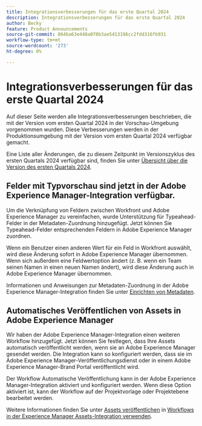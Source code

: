 ```yaml
---
title: Integrationsverbesserungen für das erste Quartal 2024
description: Integrationsverbesserungen für das erste Quartal 2024
author: Becky
feature: Product Announcements
source-git-commit: 864ba63e448a070b3ae5413196cc2fdd316fb931
workflow-type: tm+mt
source-wordcount: '273'
ht-degree: 0%

---
```


# Integrationsverbesserungen für das erste Quartal 2024

Auf dieser Seite werden alle Integrationsverbesserungen beschrieben, die mit der Version vom ersten Quartal 2024 in der Vorschau-Umgebung vorgenommen wurden. Diese Verbesserungen werden in der Produktionsumgebung mit der Version vom ersten Quartal 2024 verfügbar gemacht.

Eine Liste aller Änderungen, die zu diesem Zeitpunkt im Versionszyklus des ersten Quartals 2024 verfügbar sind, finden Sie unter [Übersicht über die Version des ersten Quartals 2024](/help/quicksilver/product-announcements/product-releases/23-q4-release-activity/23-q4-release-overview.md).

## Felder mit Typvorschau sind jetzt in der Adobe Experience Manager-Integration verfügbar.

Um die Verknüpfung von Feldern zwischen Workfront und Adobe Experience Manager zu vereinfachen, wurde Unterstützung für Typeahead-Felder in der Metadaten-Zuordnung hinzugefügt. Jetzt können Sie Typeahead-Felder entsprechenden Feldern in Adobe Experience Manager zuordnen.

Wenn ein Benutzer einen anderen Wert für ein Feld in Workfront auswählt, wird diese Änderung sofort in Adobe Experience Manager übernommen. Wenn sich außerdem eine Feldwertoption ändert (z. B. wenn ein Team seinen Namen in einen neuen Namen ändert), wird diese Änderung auch in Adobe Experience Manager übernommen.

Informationen und Anweisungen zur Metadaten-Zuordnung in der Adobe Experience Manager-Integration finden Sie unter [Einrichten von Metadaten](/help/quicksilver/administration-and-setup/configure-integrations/configure-aacs-integration.md#set-up-metadata-optional).

## Automatisches Veröffentlichen von Assets in Adobe Experience Manager

Wir haben der Adobe Experience Manager-Integration einen weiteren Workflow hinzugefügt. Jetzt können Sie festlegen, dass Ihre Assets automatisch veröffentlicht werden, wenn sie an Adobe Experience Manager gesendet werden. Die Integration kann so konfiguriert werden, dass sie im Adobe Experience Manager-Veröffentlichungsdienst oder in einem Adobe Experience Manager-Brand Portal veröffentlicht wird.

Der Workflow Automatische Veröffentlichung kann in der Adobe Experience Manager-Integration aktiviert und konfiguriert werden. Wenn diese Option aktiviert ist, kann der Workflow auf der Projektvorlage oder Projektebene bearbeitet werden.

Weitere Informationen finden Sie unter [Assets veröffentlichen](/help/quicksilver/documents/adobe-workfront-for-experience-manager-assets-essentials/use-aem-workflows.md#publishing-assets) in [Workflows in der Experience Manager Assets-Integration verwenden](/help/quicksilver/documents/adobe-workfront-for-experience-manager-assets-essentials/use-aem-workflows.md).




